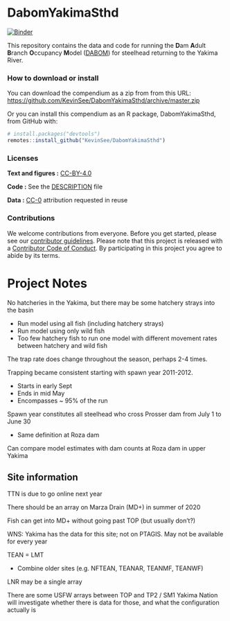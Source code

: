 
<!-- README.md is generated from README.Rmd. Please edit that file -->

# DabomYakimaSthd

[![Binder](https://mybinder.org/badge_logo.svg)](https://mybinder.org/v2/gh/KevinSee/DabomYakimaSthd/master?urlpath=rstudio)

This repository contains the data and code for running the **D**am
**A**dult **B**ranch **O**ccupancy **M**odel
([DABOM](https://github.com/KevinSee/DABOM)) for steelhead returning to
the Yakima River.

### How to download or install

You can download the compendium as a zip from from this URL:
<https://github.com/KevinSee/DabomYakimaSthd/archive/master.zip>

Or you can install this compendium as an R package, DabomYakimaSthd,
from GitHub with:

``` r
# install.packages("devtools")
remotes::install_github("KevinSee/DabomYakimaSthd")
```

### Licenses

**Text and figures :**
[CC-BY-4.0](http://creativecommons.org/licenses/by/4.0/)

**Code :** See the [DESCRIPTION](DESCRIPTION) file

**Data :** [CC-0](http://creativecommons.org/publicdomain/zero/1.0/)
attribution requested in reuse

### Contributions

We welcome contributions from everyone. Before you get started, please
see our [contributor guidelines](CONTRIBUTING.md). Please note that this
project is released with a [Contributor Code of Conduct](CONDUCT.md). By
participating in this project you agree to abide by its terms.

# Project Notes

No hatcheries in the Yakima, but there may be some hatchery strays into
the basin

  - Run model using all fish (including hatchery strays)
  - Run model using only wild fish
  - Too few hatchery fish to run one model with different movement rates
    between hatchery and wild fish

The trap rate does change throughout the season, perhaps 2-4 times.

Trapping became consistent starting with spawn year 2011-2012.

  - Starts in early Sept
  - Ends in mid May
  - Encompasses ~ 95% of the run

Spawn year constitutes all steelhead who cross Prosser dam from July 1
to June 30

  - Same definition at Roza dam

Can compare model estimates with dam counts at Roza dam in upper Yakima

## Site information

TTN is due to go online next year

There should be an array on Marza Drain (MD+) in summer of 2020

Fish can get into MD+ without going past TOP (but usually don’t?)

WNS: Yakima has the data for this site; not on PTAGIS. May not be
available for every year

TEAN = LMT

  - Combine older sites (e.g. NFTEAN, TEANAR, TEANMF, TEANWF)

LNR may be a single array

There are some USFW arrays between TOP and TP2 / SM1 Yakima Nation will
investigate whether there is data for those, and what the configuration
actually is
